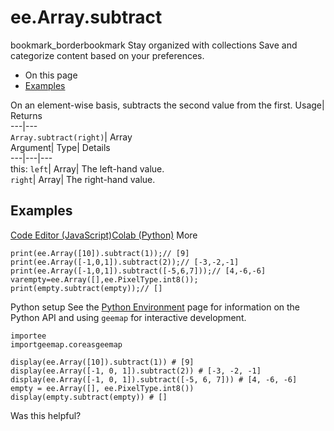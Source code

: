  
#  ee.Array.subtract 
bookmark_borderbookmark Stay organized with collections  Save and categorize content based on your preferences.
  * On this page
  * [Examples](https://developers.google.com/earth-engine/apidocs/ee-array-subtract#examples)


On an element-wise basis, subtracts the second value from the first. 
Usage| Returns  
---|---  
`Array.subtract(right)`| Array  
Argument| Type| Details  
---|---|---  
this: `left`| Array| The left-hand value.  
`right`| Array| The right-hand value.  
## Examples
[Code Editor (JavaScript)](https://developers.google.com/earth-engine/apidocs/ee-array-subtract#code-editor-javascript-sample)[Colab (Python)](https://developers.google.com/earth-engine/apidocs/ee-array-subtract#colab-python-sample) More
```
print(ee.Array([10]).subtract(1));// [9]
print(ee.Array([-1,0,1]).subtract(2));// [-3,-2,-1]
print(ee.Array([-1,0,1]).subtract([-5,6,7]));// [4,-6,-6]
varempty=ee.Array([],ee.PixelType.int8());
print(empty.subtract(empty));// []
```
Python setup
See the [ Python Environment](https://developers.google.com/earth-engine/guides/python_install) page for information on the Python API and using `geemap` for interactive development.
```
importee
importgeemap.coreasgeemap
```
```
display(ee.Array([10]).subtract(1)) # [9]
display(ee.Array([-1, 0, 1]).subtract(2)) # [-3, -2, -1]
display(ee.Array([-1, 0, 1]).subtract([-5, 6, 7])) # [4, -6, -6]
empty = ee.Array([], ee.PixelType.int8())
display(empty.subtract(empty)) # []
```

Was this helpful?
